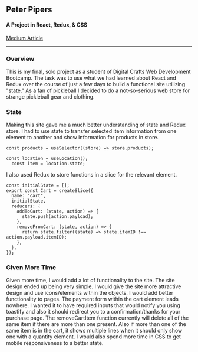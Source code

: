 ## Peter Pipers

#### A Project in React, Redux, & CSS

<a href="https://medium.com/@peter.riesing/peter-pipers-pickleball-palace-92d961f8732a">Medium Article</a>

---

### Overview

This is my final, solo project as a student of Digital Crafts Web Development Bootcamp. The task was to use what we had learned about React and Redux over the course of just a few days to build a functional site utilizing "state." As a fan of pickleball I decided to do a not-so-serious web store for strange pickleball gear and clothing.

### State

Making this site gave me a much better understanding of state and Redux store. I had to use state to transfer selected item information from one element to another and show information for products in store.

```
const products = useSelector((store) => store.products);
```

```
const location = useLocation();
  const item = location.state;
```

I also used Redux to store functions in a slice for the relevant element.

```
const initialState = [];
export const Cart = createSlice({
  name: "cart",
  initialState,
  reducers: {
    addToCart: (state, action) => {
      state.push(action.payload);
    },
    removeFromCart: (state, action) => {
      return state.filter((state) => state.itemID !== action.payload.itemID);
    },
  },
});
```

### Given More Time

Given more time, I would add a lot of functionality to the site. The site design ended up being very simple. I would give the site more attractive design and use icons/elements within the objects. I would add better functionality to pages. The payment form within the cart element leads nowhere. I wanted it to have required inputs that would notify you using toastify and also it should redirect you to a confirmation/thanks for your purchase page. The removeCartItem function currently will delete all of the same item if there are more than one present. Also if more than one of the same item is in the cart, it shows multiple lines when it should only show one with a quantity element. I would also spend more time in CSS to get mobile responsiveness to a better state.
